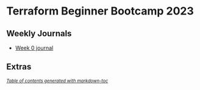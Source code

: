 # Terraform Beginner Bootcamp 2023

## Weekly Journals
- [Week 0 journal](journal/week0.md)
 
## Extras
<small><i><a href='http://ecotrust-canada.github.io/markdown-toc/'>Table of contents generated with markdown-toc</a></i></small>

